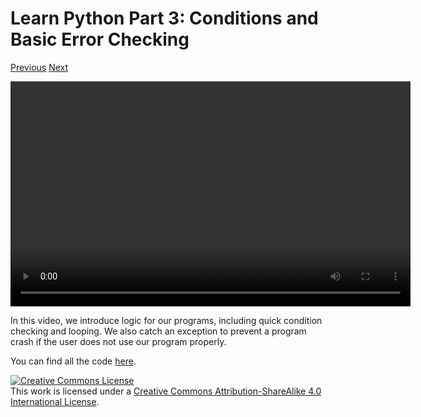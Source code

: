 <title>Learn Python Part 3: Conditions and Basic Error Checking - That
GNU+Linux Guy</title>

Learn Python Part 3: Conditions and Basic Error Checking
========================================================

[Previous](02.html) [Next](04.html)

<video src="/res/python-tutorials/pytut03.webm" width="640" height="360"
controls> Looks like your browser doesn't support WebM videos.  Please install
one which supports libre formats, such as Firefox.  </video>

In this video, we introduce logic for our programs, including quick condition
checking and looping. We also catch an exception to prevent a program crash if
the user does not use our program properly.

You can find all the code [here](/res/python-tutorials/code/03.tar.gz).

<a rel="license" href="http://creativecommons.org/licenses/by-sa/4.0/"><img
alt="Creative Commons License" style="border-width:0"
src="https://i.creativecommons.org/l/by-sa/4.0/88x31.png" /></a><br />This work
is licensed under a <a rel="license"
href="http://creativecommons.org/licenses/by-sa/4.0/">Creative Commons
Attribution-ShareAlike 4.0 International License</a>.
